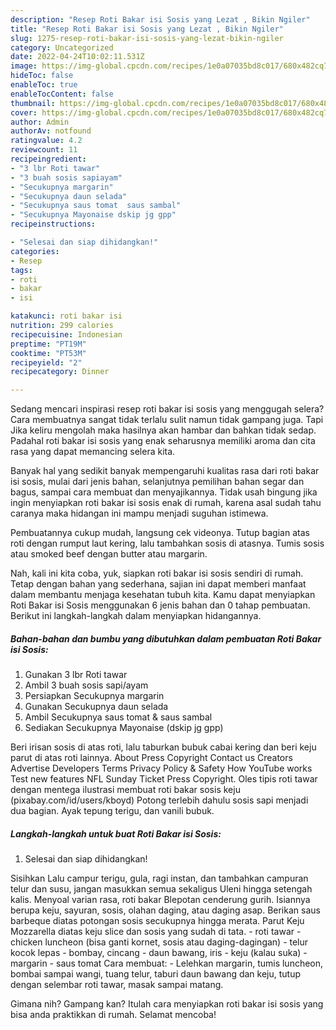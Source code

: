```yaml
---
description: "Resep Roti Bakar isi Sosis yang Lezat , Bikin Ngiler"
title: "Resep Roti Bakar isi Sosis yang Lezat , Bikin Ngiler"
slug: 1275-resep-roti-bakar-isi-sosis-yang-lezat-bikin-ngiler
category: Uncategorized
date: 2022-04-24T10:02:11.531Z
image: https://img-global.cpcdn.com/recipes/1e0a07035bd8c017/680x482cq70/roti-bakar-isi-sosis-foto-resep-utama.jpg
hideToc: false
enableToc: true
enableTocContent: false
thumbnail: https://img-global.cpcdn.com/recipes/1e0a07035bd8c017/680x482cq70/roti-bakar-isi-sosis-foto-resep-utama.jpg
cover: https://img-global.cpcdn.com/recipes/1e0a07035bd8c017/680x482cq70/roti-bakar-isi-sosis-foto-resep-utama.jpg
author: Admin
authorAv: notfound
ratingvalue: 4.2
reviewcount: 11
recipeingredient:
- "3 lbr Roti tawar"
- "3 buah sosis sapiayam"
- "Secukupnya margarin"
- "Secukupnya daun selada"
- "Secukupnya saus tomat  saus sambal"
- "Secukupnya Mayonaise dskip jg gpp"
recipeinstructions:

- "Selesai dan siap dihidangkan!"
categories:
- Resep
tags:
- roti
- bakar
- isi

katakunci: roti bakar isi 
nutrition: 299 calories
recipecuisine: Indonesian
preptime: "PT19M"
cooktime: "PT53M"
recipeyield: "2"
recipecategory: Dinner

---
```



Sedang mencari inspirasi resep roti bakar isi sosis yang menggugah selera? Cara membuatnya sangat tidak terlalu sulit namun tidak gampang juga. Tapi Jika keliru mengolah maka hasilnya akan hambar dan bahkan tidak sedap. Padahal roti bakar isi sosis yang enak seharusnya memiliki aroma dan cita rasa yang dapat memancing selera kita.


Banyak hal yang sedikit banyak mempengaruhi kualitas rasa dari roti bakar isi sosis, mulai dari jenis bahan, selanjutnya pemilihan bahan segar dan bagus, sampai cara membuat dan menyajikannya. Tidak usah bingung jika ingin menyiapkan roti bakar isi sosis enak di rumah, karena asal sudah tahu caranya maka hidangan ini mampu menjadi suguhan istimewa.

Pembuatannya cukup mudah, langsung cek videonya. Tutup bagian atas roti dengan rumput laut kering, lalu tambahkan sosis di atasnya. Tumis sosis atau smoked beef dengan butter atau margarin.


Nah, kali ini kita coba, yuk, siapkan roti bakar isi sosis sendiri di rumah. Tetap dengan bahan yang sederhana, sajian ini dapat memberi manfaat dalam membantu menjaga kesehatan tubuh kita. Kamu dapat menyiapkan Roti Bakar isi Sosis menggunakan 6 jenis bahan dan 0 tahap pembuatan. Berikut ini langkah-langkah dalam menyiapkan hidangannya.

<!--inarticleads1-->

##### Bahan-bahan dan bumbu yang dibutuhkan dalam pembuatan Roti Bakar isi Sosis:

1. Gunakan 3 lbr Roti tawar
1. Ambil 3 buah sosis sapi/ayam
1. Persiapkan Secukupnya margarin
1. Gunakan Secukupnya daun selada
1. Ambil Secukupnya saus tomat &amp; saus sambal
1. Sediakan Secukupnya Mayonaise (dskip jg gpp)


Beri irisan sosis di atas roti, lalu taburkan bubuk cabai kering dan beri keju parut di atas roti lainnya. About Press Copyright Contact us Creators Advertise Developers Terms Privacy Policy &amp; Safety How YouTube works Test new features NFL Sunday Ticket Press Copyright. Oles tipis roti tawar dengan mentega ilustrasi membuat roti bakar sosis keju (pixabay.com/id/users/kboyd) Potong terlebih dahulu sosis sapi menjadi dua bagian. Ayak tepung terigu, dan vanili bubuk. 

<!--inarticleads2-->

##### Langkah-langkah untuk buat Roti Bakar isi Sosis:


1. Selesai dan siap dihidangkan!

Sisihkan Lalu campur terigu, gula, ragi instan, dan tambahkan campuran telur dan susu, jangan masukkan semua sekaligus Uleni hingga setengah kalis. Menyoal varian rasa, roti bakar Blepotan cenderung gurih. Isiannya berupa keju, sayuran, sosis, olahan daging, atau daging asap. Berikan saus barbeque diatas potongan sosis secukupnya hingga merata. Parut Keju Mozzarella diatas keju slice dan sosis yang sudah di tata. - roti tawar - chicken luncheon (bisa ganti kornet, sosis atau daging-dagingan) - telur kocok lepas - bombay, cincang - daun bawang, iris - keju (kalau suka) - margarin - saus tomat Cara membuat: - Lelehkan margarin, tumis luncheon, bombai sampai wangi, tuang telur, taburi daun bawang dan keju, tutup dengan selembar roti tawar, masak sampai matang. 

Gimana nih? Gampang kan? Itulah cara menyiapkan roti bakar isi sosis yang bisa anda praktikkan di rumah. Selamat mencoba!
